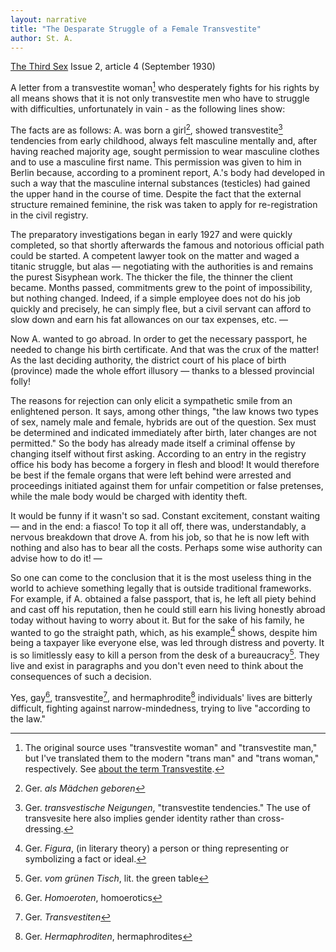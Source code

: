 ```yaml
---
layout: narrative
title: "The Desparate Struggle of a Female Transvestite"
author: St. A.
---
```


[The Third Sex](/das-dritte-geschlecht/) Issue 2, article 4 (September 1930)

A letter from a transvestite woman[^fn1] who desperately fights for his rights by all means shows that it is not only transvestite men who have to struggle with difficulties, unfortunately in vain - as the following lines show:

The facts are as follows: A. was born a girl[^fn2], showed transvestite[^fn3] tendencies from early childhood, always felt masculine mentally and, after having reached majority age, sought permission to wear masculine clothes and to use a masculine first name. This permission was given to him in Berlin because, according to a prominent report, A.'s body had developed in such a way that the masculine internal substances (testicles) had gained the upper hand in the course of time. Despite the fact that the external structure remained feminine, the risk was taken to apply for re-registration in the civil registry.

The preparatory investigations began in early 1927 and were quickly completed, so that shortly afterwards the famous and notorious official path could be started. A competent lawyer took on the matter and waged a titanic struggle, but alas &mdash; negotiating with the authorities is and remains the purest Sisyphean work. The thicker the file, the thinner the client became. Months passed, commitments grew to the point of impossibility, but nothing changed. Indeed, if a simple employee does not do his job quickly and precisely, he can simply flee, but a civil servant can afford to slow down and earn his fat allowances on our tax expenses, etc. &mdash;

Now A. wanted to go abroad. In order to get the necessary passport, he needed to change his birth certificate. And that was the crux of the matter! As the last deciding authority, the district court of his place of birth (province) made the whole effort illusory &mdash; thanks to a blessed provincial folly!

The reasons for rejection can only elicit a sympathetic smile from an enlightened person. It says, among other things, "the law knows two types of sex, namely male and female, hybrids are out of the question. Sex must be determined and indicated immediately after birth, later changes are not permitted." So the body has already made itself a criminal offense by changing itself without first asking. According to an entry in the registry office his body has become a forgery in flesh and blood! It would therefore be best if the female organs that were left behind were arrested and proceedings initiated against them for unfair competition or false pretenses, while the male body would be charged with identity theft.

It would be funny if it wasn't so sad. Constant excitement, constant waiting &mdash; and in the end: a fiasco! To top it all off, there was, understandably, a nervous breakdown that drove A. from his job, so that he is now left with nothing and also has to bear all the costs. Perhaps some wise authority can advise how to do it! &mdash;

So one can come to the conclusion that it is the most useless thing in the world to achieve something legally that is outside traditional frameworks. For example, if A. obtained a false passport, that is, he left all piety behind and cast off his reputation, then he could still earn his living honestly abroad today without having to worry about it. But for the sake of his family, he wanted to go the straight path, which, as his example[^fn4] shows, despite him being a taxpayer like everyone else, was led through distress and poverty. It is so limitlessly easy to kill a person from the desk of a bureaucracy[^fn5]. They live and exist in paragraphs and you don't even need to think about the consequences of such a decision.

Yes, gay[^fn6], transvestite[^fn7], and hermaphrodite[^fn8] individuals' lives are bitterly difficult, fighting against narrow-mindedness, trying to live "according to the law."

[^fn1]: The original source uses "transvestite woman" and "transvestite man," but I've translated them to the modern "trans man" and "trans woman," respectively. See [about the term Transvestite](/about-the-term-transvestite).
[^fn2]: Ger. _als Mädchen geboren_
[^fn3]: Ger. _transvestische Neigungen_, "transvestite tendencies." The use of transvesite here also implies gender identity rather than cross-dressing.
[^fn4]: Ger. _Figura_, (in literary theory) a person or thing representing or symbolizing a fact or ideal.
[^fn5]: Ger. _vom grünen Tisch_, lit. the green table
[^fn6]: Ger. _Homoeroten_, homoerotics
[^fn7]: Ger. _Transvestiten_
[^fn8]: Ger. _Hermaphroditen_, hermaphrodites
